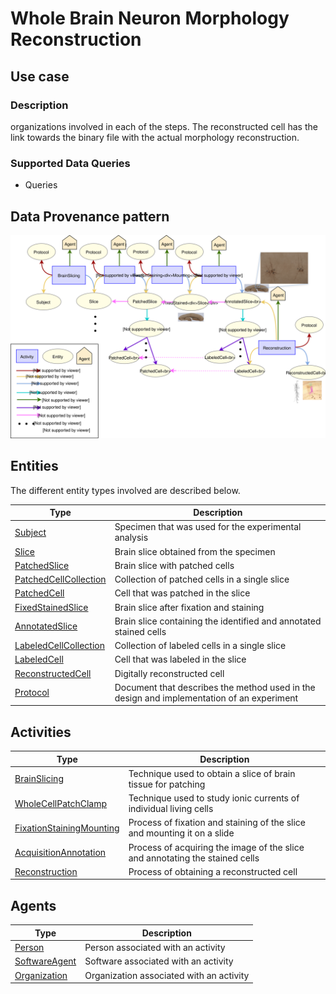 # Whole Brain Neuron Morphology Reconstruction

## Use case

### Description
 organizations involved in each of the steps. The reconstructed cell has the link towards the binary file with the actual 
 morphology reconstruction.
 
 
### Supported Data Queries

* Queries



## Data Provenance pattern

![Whole Brain Neuron Morphology Reconstruction](../../../assets/provtemplates/morphology-reconstruction-prov-template.svg)




## Entities

The different entity types involved are described below.

| Type  | Description|
| ------------- | ------------- |
| [Subject](../entities/experiment/subject.html)    |     Specimen that was used for the experimental analysis     |
| [Slice](../entities/experiment/slice.html)    |     Brain slice obtained from the specimen      |
| [PatchedSlice](../entities/experiment/patchedslice.html)    |    Brain slice with patched cells      |
| [PatchedCellCollection](../entities/experiment/patchedcellcollection.html)    |    Collection of patched cells in a single slice     |
| [PatchedCell](../entities/experiment/patchedcell.html)    |    Cell that was patched in the slice    |
| [FixedStainedSlice](../entities/morphology/fixedstainedslice.html)    |     Brain slice after fixation and staining     |
| [AnnotatedSlice](../entities/morphology/annotatedslice.html)    |    Brain slice containing the identified and annotated stained cells      |
| [LabeledCellCollection](../entities/morphology/labeledcellcollection.html)    |     Collection of labeled cells in a single slice     |
| [LabeledCell](../entities/morphology/labeledcell.html)    |     Cell that was labeled in the slice     |
| [ReconstructedCell](../entities/morphology/reconstructedcell.html)    |     Digitally reconstructed cell      |
| [Protocol](../entities/experiment/protocol.html)    |     Document that describes the method used in the design and implementation of an experiment     |

## Activities

| Type  | Description|
| ------------- | ------------- |
| [BrainSlicing](../entities/experiment/brainslicing.html)    |     Technique used to obtain a slice of brain tissue for patching       |
| [WholeCellPatchClamp](../entities/experiment/wholecellpatchclamp.html)    |     Technique used to study ionic currents of individual living cells      |
| [FixationStainingMounting](../entities/morphology/fixationstainingmounting.html)    |     Process of fixation and staining of the slice and mounting it on a slide      |
| [AcquisitionAnnotation](../entities/morphology/acquisitionannotation.html)    |     Process of acquiring the image of the slice and annotating the stained cells     |
| [Reconstruction](../entities/morphology/reconstruction.html)   |     Process of obtaining a reconstructed cell      |


## Agents

| Type  | Description|
| ------------- | ------------- |
| [Person](../entities/core/person.html)                                        |    Person associated with an activity      |
| [SoftwareAgent](../entities/core/softwareagent.html)                          |    Software associated with an activity      |
| [Organization](../entities/core/organization.html)                          |    Organization associated with an activity      |

